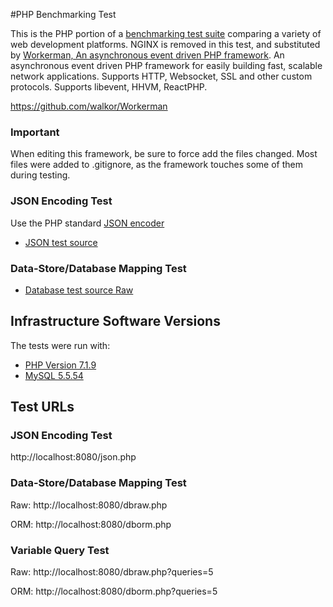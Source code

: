#PHP Benchmarking Test

This is the PHP portion of a [benchmarking test suite](../) comparing a variety of web development platforms.
NGINX is removed in this test, and substituted by [Workerman, An asynchronous event driven PHP framework](https://github.com/walkor/Workerman). An asynchronous event driven PHP framework for easily building fast, scalable network applications. Supports HTTP, Websocket, SSL and other custom protocols. Supports libevent, HHVM, ReactPHP.

https://github.com/walkor/Workerman

### Important
When editing this framework, be sure to force add the files changed. Most files were added to .gitignore, as the framework touches some of them during testing.

### JSON Encoding Test
Use the PHP standard [JSON encoder](http://www.php.net/manual/en/function.json-encode.php)

* [JSON test source](server.php)

### Data-Store/Database Mapping Test

* [Database test source Raw](dbraw.php)

## Infrastructure Software Versions
The tests were run with:

* [PHP Version 7.1.9](http://www.php.net/)
* [MySQL 5.5.54](https://dev.mysql.com/)

## Test URLs
### JSON Encoding Test

http://localhost:8080/json.php


### Data-Store/Database Mapping Test

Raw:
http://localhost:8080/dbraw.php

ORM:
http://localhost:8080/dborm.php

### Variable Query Test

Raw:
http://localhost:8080/dbraw.php?queries=5

ORM:
http://localhost:8080/dborm.php?queries=5
